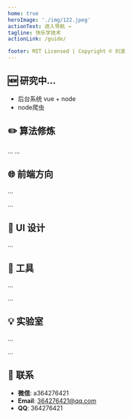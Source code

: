 ```yaml
---
home: true
heroImage: './img/122.jpeg'
actionText: 进入导航 →
tagline: 快乐学技术
actionLink: /guide/

footer: MIT Licensed | Copyright © 刘浪
---
```

## 🆕 研究中...

- 后台系统  vue + node 
- node爬虫

## ✏️ 算法修炼
...
...

## 🌐 前端方向
...

...

## 🎨 UI 设计
...
## 🔧 工具
...

...

## 💡 实验室
...

...

## 📮 联系

- **微信**: a364276421
- **Email**: 364276421@qq.com
- **QQ**: 364276421